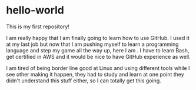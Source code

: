 # hello-world
This is my first repository!

I am really happy that I am finally going to learn how to use GitHub. I used it at my last job but now that I am pushing myself to learn a programming language and step my game all the way up, here I am . I have to learn Bash, get certified in AWS and it would be nice to have GitHub experience as well. 

I am tired of being border line good at Linux and using different tools while I see other making it happen, they had to study and learn at one point they didn't understand this stuff either, so I can totally get this going. 
